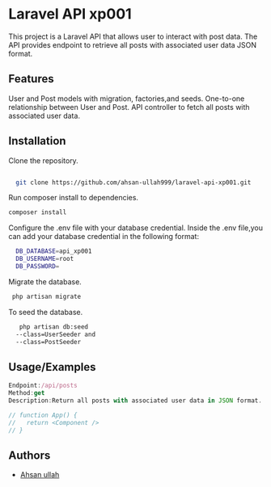 
# Laravel API xp001

This project is a Laravel API that allows user to interact with post data.
The API provides endpoint to retrieve all posts with associated user data JSON format.


## Features

User and Post models with migration, factories,and seeds.
One-to-one relationship between User and Post.
API controller to fetch all posts with associated user data.


## Installation

Clone the repository.

```bash

  git clone https://github.com/ahsan-ullah999/laravel-api-xp001.git
```
Run composer install to dependencies.

```bash
composer install
```
Configure the .env file with your database credential.
Inside the .env file,you can add your database credential in the following format:
```bash
  DB_DATABASE=api_xp001
  DB_USERNAME=root
  DB_PASSWORD= 
```
Migrate the database.
```bash
 php artisan migrate
```
To seed the database. 
```bash
   php artisan db:seed
  --class=UserSeeder and
  --class=PostSeeder
```
## Usage/Examples

```javascript
Endpoint:/api/posts
Method:get
Description:Return all posts with associated user data in JSON format.

// function App() {
//   return <Component />
// }
```


## Authors

- [Ahsan ullah](https://github.com/ahsan-ullah999)



